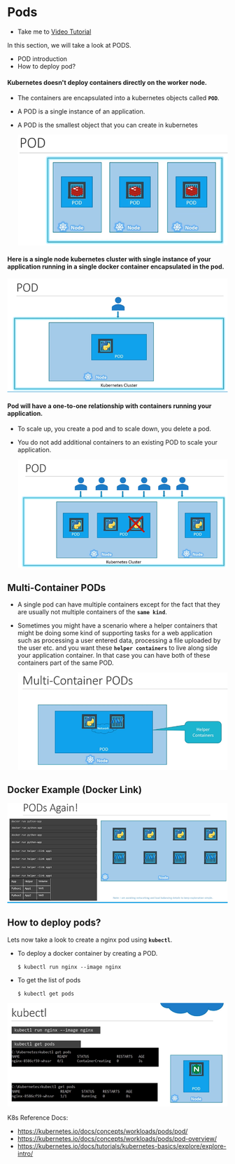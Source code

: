 # Pods
  - Take me to [Video Tutorial](https://kodekloud.com/courses/539883/lectures/9808169)
  
In this section, we will take a look at PODS.
- POD introduction
- How to deploy pod?

#### Kubernetes doesn't deploy containers directly on the worker node.
- The containers are encapsulated into a kubernetes objects called **`POD`**.
- A POD is a single instance of an application.
- A POD is the smallest object that you can create in kubernetes

  ![pod](../../images/pod.PNG)
  
#### Here is a single node kubernetes cluster with single instance of your application running in a single docker container encapsulated in the pod.

![pod1](../../images/pod1.PNG)

#### Pod will have a one-to-one relationship with containers running your application.
- To scale up, you create a pod and to scale down, you delete a pod.
- You do not add additional containers to an existing POD to scale your application.

  ![pod2](../../images/pod2.PNG)
  
## Multi-Container PODs
- A single pod can have multiple containers except for the fact that they are usually not multiple containers of the **`same kind`**.
- Sometimes you might have a scenario where a helper containers that might be doing some kind of supporting tasks for a web application such as processing a user entered data, processing a file uploaded by the user etc. and you want these **`helper containers`** to live along side your application container. In that case you can have both of these containers part of the same POD.
  
  ![pod3](../../images/pod3.PNG)
  
## Docker Example (Docker Link)
  
  ![pod4](../../images/pod4.PNG)
  
## How to deploy pods?
Lets now take a look to create a nginx pod using **`kubectl`**.

- To deploy a docker container by creating a POD.
  ```
  $ kubectl run nginx --image nginx
  ```

- To get the list of pods
  ```
  $ kubectl get pods
  ```

 ![kubectl](../../images/kubectl.PNG)

K8s Reference Docs:
- https://kubernetes.io/docs/concepts/workloads/pods/pod/
- https://kubernetes.io/docs/concepts/workloads/pods/pod-overview/
- https://kubernetes.io/docs/tutorials/kubernetes-basics/explore/explore-intro/


